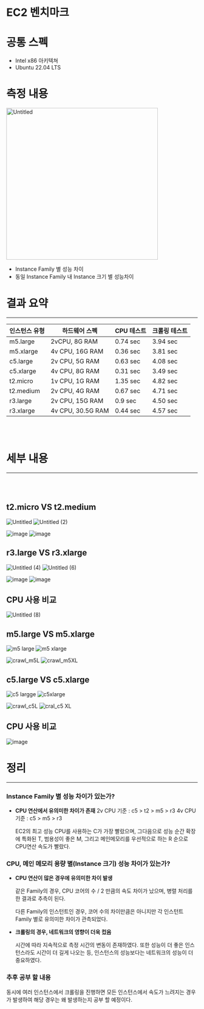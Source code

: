 # EC2 벤치마크

# 공통 스펙

- Intel x86 아키텍쳐
- Ubuntu 22.04 LTS

# 측정 내용

<img width="399" alt="Untitled" src="https://github.com/koorukuroo/pda_4th/assets/93638922/90c797df-83e0-4f65-b073-fcedda9139e9">
<br>

- Instance Family 별 성능 차이
- 동일 Instance Family 내 Instance 크기 별 성능차이

# 결과 요약

---

| 인스턴스 유형 | 하드웨어 스펙 | CPU 테스트 | 크롤링 테스트 |
| --- | --- | --- | --- |
| m5.large | 2vCPU, 8G RAM | 0.74 sec | 3.94 sec |
| m5.xlarge | 4v CPU, 16G RAM | 0.36 sec | 3.81 sec |
| c5.large | 2v CPU, 5G RAM | 0.63 sec | 4.08 sec |
| c5.xlarge | 4v CPU, 8G RAM | 0.31 sec | 3.49 sec |
| t2.micro | 1v CPU, 1G RAM | 1.35 sec | 4.82 sec |
| t2.medium | 2v CPU, 4G RAM | 0.67 sec | 4.71 sec |
| r3.large | 2v CPU, 15G RAM | 0.9 sec | 4.50 sec |
| r3.xlarge | 4v CPU, 30.5G RAM | 0.44 sec | 4.57 sec |

<br><br>

# 세부 내용

---

<br><br>

## t2.micro VS t2.medium


![Untitled](https://github.com/koorukuroo/pda_4th/assets/71596178/6dfdb19e-ffb1-425b-84c2-e160fab5c7eb)
![Untitled (2)](https://github.com/koorukuroo/pda_4th/assets/71596178/e5ed5976-48eb-4e25-ac32-2a6963d53676)

![image](https://github.com/koorukuroo/pda_4th/assets/71596178/8640955c-8ce2-496c-a99b-62523e7d0cc2)
![image](https://github.com/koorukuroo/pda_4th/assets/71596178/718f96be-49a8-44f9-bf72-7119f4024251)


## r3.large VS r3.xlarge


![Untitled (4)](https://github.com/koorukuroo/pda_4th/assets/71596178/ca9aa8a4-94fb-4f4a-b58d-a1535249be4a)
![Untitled (6)](https://github.com/koorukuroo/pda_4th/assets/71596178/23d97707-50dc-45d2-8848-e216a632f433)

![image](https://github.com/koorukuroo/pda_4th/assets/71596178/3085fd2c-234c-4bf5-91d7-d4640aa5531b)
![image](https://github.com/koorukuroo/pda_4th/assets/71596178/2184720b-9fea-4052-8cfb-decaacb57420)


## CPU 사용 비교

![Untitled (8)](https://github.com/koorukuroo/pda_4th/assets/71596178/03b9d0bf-e9ec-45ae-8914-2c15dcb56ba1)


## m5.large VS m5.xlarge

![m5 large](https://github.com/koorukuroo/pda_4th/assets/71596178/6af30b96-2ef9-4eb8-b038-8d94778c3965)
![m5 xlarge](https://github.com/koorukuroo/pda_4th/assets/71596178/fbf0066b-301e-474e-a7ea-33ea81f6502a)

![crawl_m5L](https://github.com/koorukuroo/pda_4th/assets/71596178/0eb6120b-85bb-413b-ab08-e10f721e5fc4)
![crawl_m5XL](https://github.com/koorukuroo/pda_4th/assets/71596178/2c29b309-bf12-46c3-a540-dfdbe753b315)


## c5.large VS c5.xlarge

![c5 largge](https://github.com/koorukuroo/pda_4th/assets/71596178/dee22c55-66a9-4c0a-b206-6ae59dd5f553)
![c5xlarge](https://github.com/koorukuroo/pda_4th/assets/71596178/7d577708-16ca-454f-ae1e-e36175410e0b)

![crawl_c5L](https://github.com/koorukuroo/pda_4th/assets/71596178/d4e9f4a9-d2d2-4b98-99c3-62c3b993a4c9)
![cral_c5 XL](https://github.com/koorukuroo/pda_4th/assets/71596178/13e06e2e-78c9-45e5-911d-a8a50ef6a3d0)


## CPU 사용 비교

![image](https://github.com/koorukuroo/pda_4th/assets/71596178/0c3e309e-939f-4fd3-9d72-18d4d9267949)

# 정리

---

### Instance Family 별 성능 차이가 있는가?

- **CPU 연산에서 유의미한 차이가 존재**
2v CPU 기준 : c5 > t2 > m5 > r3
4v CPU 기준 : c5 > m5 > r3
    
    EC2의 최고 성능 CPU를 사용하는 C가 가장 빨랐으며, 그다음으로 성능 순간 확장에 특화된  T, 범용성이 좋은 M, 그리고 메인메모리를 우선적으로 하는 R 순으로 CPU연산 속도가 빨랐다.
    

### CPU, 메인 메모리 용량 별(Instance 크기) 성능 차이가 있는가?

- **CPU 연산이 많은 경우에 유의미한 차이 발생**
    
    같은 Family의 경우, CPU 코어의 수 / 2 만큼의 속도 차이가 났으며, 병렬 처리를 한 결과로 추측이 된다.
    
    다른 Family의 인스턴트인 경우, 코어 수의 차이만큼은 아니지만 각 인스턴트 Family 별로 유의미한 차이가 관측되었다.
    
- **크롤링의 경우, 네트워크의 영향이 더욱 컸음**
    
    시간에 따라 지속적으로 측정 시간의 변동이 존재하였다. 또한 성능이 더 좋은 인스턴스라도 시간이 더 길게 나오는 등, 인스턴스의 성능보다는 네트워크의 성능이 더 중요하였다.

### 추후 공부 할 내용
  동시에 여러 인스턴스에서 크롤링을 진행하면 모든 인스턴스에서 속도가 느려지는 경우가 발생하여 해당 경우는 왜 발생하는지 공부 할 예정이다.
